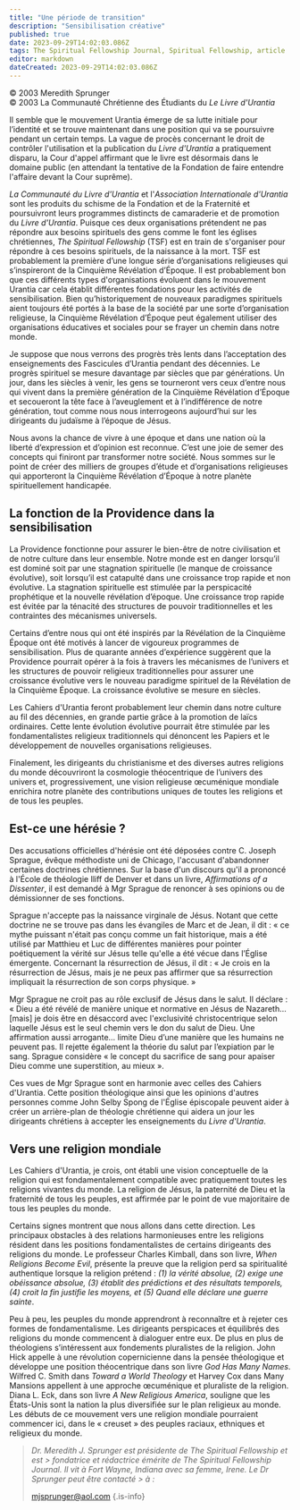 ```yaml
---
title: "Une période de transition"
description: "Sensibilisation créative"
published: true
date: 2023-09-29T14:02:03.086Z
tags: The Spiritual Fellowship Journal, Spiritual Fellowship, article
editor: markdown
dateCreated: 2023-09-29T14:02:03.086Z
---
```


<p class="v-card v-sheet theme--light gray lighten-3 px-2">© 2003 Meredith Sprunger<br>© 2003 La Communauté Chrétienne des Étudiants du <i>Le Livre d'Urantia</i></p>


Il semble que le mouvement Urantia émerge de sa lutte initiale pour l’identité et se trouve maintenant dans une position qui va se poursuivre pendant un certain temps. La vague de procès concernant le droit de contrôler l'utilisation et la publication du _Livre d'Urantia_ a pratiquement disparu, la Cour d'appel affirmant que le livre est désormais dans le domaine public (en attendant la tentative de la Fondation de faire entendre l'affaire devant la Cour suprême).

_La Communauté du Livre d'Urantia_ et l'_Association Internationale d'Urantia_ sont les produits du schisme de la Fondation et de la Fraternité et poursuivront leurs programmes distincts de camaraderie et de promotion du _Livre d'Urantia_. Puisque ces deux organisations prétendent ne pas répondre aux besoins spirituels des gens comme le font les églises chrétiennes, _The Spiritual Fellowship_ (TSF) est en train de s'organiser pour répondre à ces besoins spirituels, de la naissance à la mort. TSF est probablement la première d’une longue série d’organisations religieuses qui s’inspireront de la Cinquième Révélation d’Époque. Il est probablement bon que ces différents types d'organisations évoluent dans le mouvement Urantia car cela établit différentes fondations pour les activités de sensibilisation. Bien qu’historiquement de nouveaux paradigmes spirituels aient toujours été portés à la base de la société par une sorte d’organisation religieuse, la Cinquième Révélation d’Époque peut également utiliser des organisations éducatives et sociales pour se frayer un chemin dans notre monde.

Je suppose que nous verrons des progrès très lents dans l’acceptation des enseignements des Fascicules d’Urantia pendant des décennies. Le progrès spirituel se mesure davantage par siècles que par générations. Un jour, dans les siècles à venir, les gens se tourneront vers ceux d’entre nous qui vivent dans la première génération de la Cinquième Révélation d’Époque et secoueront la tête face à l’aveuglement et à l’indifférence de notre génération, tout comme nous nous interrogeons aujourd’hui sur les dirigeants du judaïsme à l’époque de Jésus.

Nous avons la chance de vivre à une époque et dans une nation où la liberté d’expression et d’opinion est reconnue. C’est une joie de semer des concepts qui finiront par transformer notre société. Nous sommes sur le point de créer des milliers de groupes d’étude et d’organisations religieuses qui apporteront la Cinquième Révélation d’Époque à notre planète spirituellement handicapée.

## La fonction de la Providence dans la sensibilisation

La Providence fonctionne pour assurer le bien-être de notre civilisation et de notre culture dans leur ensemble. Notre monde est en danger lorsqu’il est dominé soit par une stagnation spirituelle (le manque de croissance évolutive), soit lorsqu’il est catapulté dans une croissance trop rapide et non évolutive. La stagnation spirituelle est stimulée par la perspicacité prophétique et la nouvelle révélation d’époque. Une croissance trop rapide est évitée par la ténacité des structures de pouvoir traditionnelles et les contraintes des mécanismes universels.

Certains d’entre nous qui ont été inspirés par la Révélation de la Cinquième Époque ont été motivés à lancer de vigoureux programmes de sensibilisation. Plus de quarante années d’expérience suggèrent que la Providence pourrait opérer à la fois à travers les mécanismes de l’univers et les structures de pouvoir religieux traditionnelles pour assurer une croissance évolutive vers le nouveau paradigme spirituel de la Révélation de la Cinquième Époque. La croissance évolutive se mesure en siècles.

Les Cahiers d'Urantia feront probablement leur chemin dans notre culture au fil des décennies, en grande partie grâce à la promotion de laïcs ordinaires. Cette lente évolution évolutive pourrait être stimulée par les fondamentalistes religieux traditionnels qui dénoncent les Papiers et le développement de nouvelles organisations religieuses.

Finalement, les dirigeants du christianisme et des diverses autres religions du monde découvriront la cosmologie théocentrique de l’univers des univers et, progressivement, une vision religieuse œcuménique mondiale enrichira notre planète des contributions uniques de toutes les religions et de tous les peuples.

## Est-ce une hérésie ?

Des accusations officielles d'hérésie ont été déposées contre C. Joseph Sprague, évêque méthodiste uni de Chicago, l'accusant d'abandonner certaines doctrines chrétiennes. Sur la base d'un discours qu'il a prononcé à l'École de théologie Iliff de Denver et dans un livre, _Affirmations of a Dissenter_, il est demandé à Mgr Sprague de renoncer à ses opinions ou de démissionner de ses fonctions.

Sprague n'accepte pas la naissance virginale de Jésus. Notant que cette doctrine ne se trouve pas dans les évangiles de Marc et de Jean, il dit : « ce mythe puissant n'était pas conçu comme un fait historique, mais a été utilisé par Matthieu et Luc de différentes manières pour pointer poétiquement la vérité sur Jésus telle qu'elle a été vécue dans l’Église émergente. Concernant la résurrection de Jésus, il dit : « Je crois en la résurrection de Jésus, mais je ne peux pas affirmer que sa résurrection impliquait la résurrection de son corps physique. »

Mgr Sprague ne croit pas au rôle exclusif de Jésus dans le salut. Il déclare : « Dieu a été révélé de manière unique et normative en Jésus de Nazareth… [mais] je dois être en désaccord avec l'exclusivité christocentrique selon laquelle Jésus est le seul chemin vers le don du salut de Dieu. Une affirmation aussi arrogante… limite Dieu d’une manière que les humains ne peuvent pas. Il rejette également la théorie du salut par l’expiation par le sang. Sprague considère « le concept du sacrifice de sang pour apaiser Dieu comme une superstition, au mieux ».

Ces vues de Mgr Sprague sont en harmonie avec celles des Cahiers d'Urantia. Cette position théologique ainsi que les opinions d'autres personnes comme John Selby Spong de l'Église épiscopale peuvent aider à créer un arrière-plan de théologie chrétienne qui aidera un jour les dirigeants chrétiens à accepter les enseignements du _Livre d'Urantia_.

## Vers une religion mondiale

Les Cahiers d'Urantia, je crois, ont établi une vision conceptuelle de la religion qui est fondamentalement compatible avec pratiquement toutes les religions vivantes du monde. La religion de Jésus, la paternité de Dieu et la fraternité de tous les peuples, est affirmée par le point de vue majoritaire de tous les peuples du monde.

Certains signes montrent que nous allons dans cette direction. Les principaux obstacles à des relations harmonieuses entre les religions résident dans les positions fondamentalistes de certains dirigeants des religions du monde. Le professeur Charles Kimball, dans son livre, _When Religions Become Evil_, présente la preuve que la religion perd sa spiritualité authentique lorsque la religion prétend : _(1) la vérité absolue, (2) exige une obéissance absolue, (3) établit des prédictions et des résultats temporels, (4) croit la fin justifie les moyens, et (5) Quand elle déclare une guerre sainte_.

Peu à peu, les peuples du monde apprendront à reconnaître et à rejeter ces formes de fondamentalisme. Les dirigeants perspicaces et équilibrés des religions du monde commencent à dialoguer entre eux. De plus en plus de théologiens s’intéressent aux fondements pluralistes de la religion. John Hick appelle à une révolution copernicienne dans la pensée théologique et développe une position théocentrique dans son livre _God Has Many Names_. Wilfred C. Smith dans _Toward a World Theology_ et Harvey Cox dans Many Mansions appellent à une approche œcuménique et pluraliste de la religion. Diana L. Eck, dans son livre _A New Religious America_, souligne que les États-Unis sont la nation la plus diversifiée sur le plan religieux au monde. Les débuts de ce mouvement vers une religion mondiale pourraient commencer ici, dans le « creuset » des peuples raciaux, ethniques et religieux du monde.

> _Dr. Meredith J. Sprunger est présidente de The Spiritual Fellowship et est > fondatrice et rédactrice émérite de _The Spiritual Fellowship Journal_. Il vit à Fort Wayne, Indiana avec sa femme, Irene. Le Dr Sprunger peut être contacté > à :_
> 
> mjsprunger@aol.com
{.is-info}

